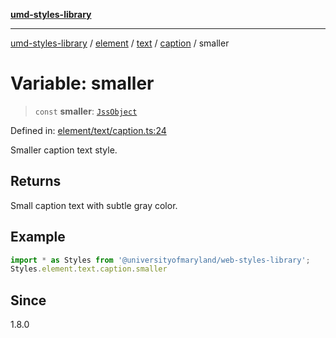 [**umd-styles-library**](../../../../../../README.md)

***

[umd-styles-library](../../../../../../modules.md) / [element](../../../../../README.md) / [text](../../../README.md) / [caption](../README.md) / smaller

# Variable: smaller

> `const` **smaller**: [`JssObject`](../../../../../../utilities/namespaces/transform/type-aliases/JssObject.md)

Defined in: [element/text/caption.ts:24](https://github.com/UMD-Digital/design-system/blob/ada30a44686a89a90941bbd44a6f156101fc9b44/packages/styles/source/element/text/caption.ts#L24)

Smaller caption text style.

## Returns

Small caption text with subtle gray color.

## Example

```typescript
import * as Styles from '@universityofmaryland/web-styles-library';
Styles.element.text.caption.smaller
```

## Since

1.8.0
